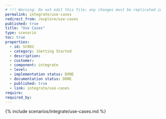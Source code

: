```yaml
---
# !!! Warning: Do not edit this file; any changes must be replicated in Excel !!! 
permalink: integrate/use-cases
redirect_from: /explore/use-cases
published: true
title: "Use Cases"
type: scenario
toc: true
properties:
  - id: SC082
  - category: 1Getting Started
  - description:
  - customer:
  - component: integrate
  - level:
  - implementation status: DONE
  - documentation status: DONE
  - published: true
  - link: integrate/use-cases
require:
required_by:
---
```


{% include scenarios/integrate/use-cases.md %}
